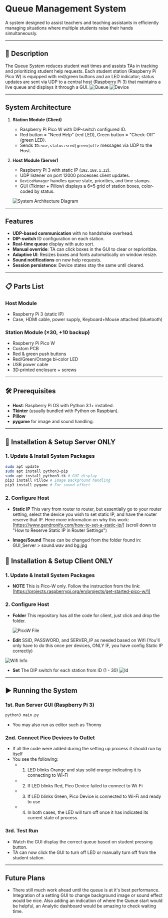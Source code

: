 # Queue Management System
A system designed to assist teachers and teaching assistants in efficiently managing situations where multiple students raise their hands simultaneously.

---
## 📖 Description

The Queue System reduces student wait times and assists TAs in tracking and prioritizing student help requests.
Each student station (Raspberry Pi Pico W) is equipped with red/green buttons and an LED indicator; 
status updates are sent via UDP to a central host (Raspberry Pi 3) that maintains a live queue and displays it through a GUI.
![Queue](assets/Queue.png)
![Device](assets/device.png)

---

## System Architecture

1. **Station Module (Client)**
   - Raspberry Pi Pico W with DIP-switch configured ID.
   - Red button = "Need Help" (red LED), Green button = "Check-Off" (green LED).
   - Sends `ID:<n>,status:<red|green|off>` messages via UDP to the Host.

2. **Host Module (Server)**
   - Raspberry Pi 3 with static IP (`192.168.1.22`).
   - UDP listener on port 12000 processes client updates.
   - `DeviceManager` handles queue state, priorities, and time stamps.
   - GUI (Tkinter + Pillow) displays a 6×5 grid of station boxes, color-coded by status.

   ![System Architecture Diagram](assets/ARCH.jpg)
---

## Features

- **UDP-based communication** with no handshake overhead.
- **DIP-switch** ID configuration on each station.
- **Real-time queue** display with auto sort.
- **Manual override**: TA can click boxes in the GUI to clear or reprioritize.
- **Adaptive UI**: Resizes boxes and fonts automatically on window resize.
- **Sound notifications** on new help requests.
- **Session persistence**: Device states stay the same until cleared.

---

## 📋 Parts List

### Host Module
- Raspberry Pi 3 (static IP)
- Case, HDMI cable, power supply, Keyboard+Mouse attached (bluetooth)

### Station Module (×30, +10 backup)
- Raspberry Pi Pico W
- Custom PCB
- Red & green push buttons
- Red/Green/Orange bi‑color LED
- USB power cable
- 3D‑printed enclosure + screws

---

## 🛠️ Prerequisites

- **Host**: Raspberry Pi OS with Python 3.1+ installed.
- **Tkinter** (usually bundled with Python on Raspbian).
- **Pillow**
- **pygame** for image and sound handling.

---

## 💾 Installation & Setup Server ONLY

### 1. Update & Install System Packages
```bash
sudo apt update
sudo apt install python3-pip
sudo apt install python3-tk # GUI display
pip3 install Pillow # Image Background handling
pip3 install pygame # For sound effect 
```
### 2. Configure Host
- **Static IP** This vary from router to router, but essentially go to your router setting, select
                the device you wish to set static IP, and have the router reserve that IP.
                Here more information on why this work:
                [https://www.gendronify.com/how-to-set-a-static-ip/]
                (scroll down to "How to Reserve Static IP in Router Settings")

- **Image/Sound** These can be changed from the folder found in: GUI_Server > sound.wav and bg.jpg

## 💾 Installation & Setup Client ONLY

### 1. Update & Install System Packages
- **NOTE** This is Pico-W only. Follow the instruction from the link:
            [https://projects.raspberrypi.org/en/projects/get-started-pico-w/1]

### 2. Configure Host
- **Folder** This repository has all the code for client, just click and drop the folder.

   ![PicoW File](assets/thonny.png)

- **Edit** SSID, PASSWORD, and SERVER_IP as needed based on Wifi
           (You'll only have to do this once per devices, ONLY IF, you have config Static IP correctly)
   
![Wifi Info](assets/wifi.png)

- **Set** The DIP switch for each station from ID (1 - 30)
   ![Id](assets/dip.jpg)

---

## ▶️ Running the System

### 1st. Run Server GUI (Raspberry Pi 3)

```bash
python3 main.py
```
   * You may also run as editor such as Thonny

### 2nd. Connect Pico Devices to Outlet
   * If all the code were added during the setting up process it should run by itself
   * You see the following:
      - 1. LED blinks Orange and stay solid orange indicating it is connecting to Wi-Fi
      - 2. If LED blinks Red, Pico Device failed to connect to Wi-Fi
      - 3. If LED blinks Green, Pico Device is connected to Wi-Fi and ready to use
      - 4. In both cases, the LED will turn off once it has indicated its current state of process.

### 3rd. Test Run
   * Watch the GUI display the correct queue based on student pressing button.
   * TA can now click the GUI to turn off LED or manually turn off from the student station.

---

## Future Plans

*  There still much work ahead until the queue is at it's best performance. Integration of a setting GUI
   to change background image or sound effect would be nice. Also adding an indication of where the Queue start
   would be helpful, an Analytic dashboard would be amazing to check waiting time.